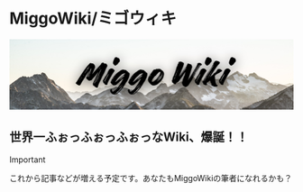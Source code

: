 # MiggoWiki/ミゴウィキ
![logo](biglogo.png)
## 世界一ふぉっふぉっふぉっなWiki、爆誕！！
> [!IMPORTANT]
> これから記事などが増える予定です。あなたもMiggoWikiの筆者になれるかも？
